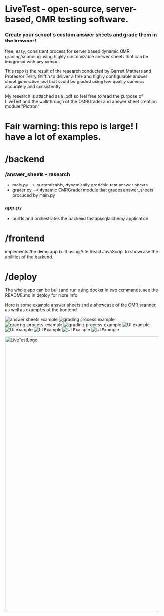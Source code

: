 # LiveTest - open-source, server-based, OMR testing software. 

  ### Create your school's custom answer sheets and grade them in the browser!

  free, easy, consistent process for server based dynamic OMR grading/scanning using highly customizable answer sheets that can be integrated with any school. 

  This repo is the result of the research conducted by Garrett Mathers and Professor Terry Griffin  to deliver a free and highly configurable answer sheet generation tool that could be graded using low quality cameras accurately and consistently.  

  My research is attached as a .pdf so feel free to read the purpose of LiveTest and the walkthrough of the OMRGrader and answer sheet creation module "Pictron"

# Fair warning: this repo is large! I have a lot of examples.

# /backend
### /answer_sheets  - research
  - main.py --> customizable, dynamically gradable test answer sheets
  - grader.py --> dynamic OMRGrader module that grades answer_sheets produced by main.py

### app.py   
  - builds and orchestrates the backend fastapi/sqlalchemy application

        
# /frontend 
  implements the demo app built using Vite React JavaScript to showcase the abilities of the backend. 

# /deploy
The whole app can be built and run using docker in two commands. see the README.md in deploy for more info. 

  Here is some example answer sheets and a showcase of the OMR scanner, as well as examples of the frontend 

![answer sheets example](backend/assets/answer_sheets.png)
![grading process example](backend/assets/grading-process.png)
![grading-process-example](backend/assets/grading-process2.png)
![grading-process-example](backend/assets/grading-process3.png)
![UI example](frontend/app/src/assets/ui1.png)
![UI example](frontend/app/src/assets/ui2.png)
![UI Example](frontend/app/src/assets/ui3.png)
![UI Example](frontend/app/src/assets/ui4.png)
![UI Example](frontend/app/src/assets/ui5.png)

<img src="frontend/app/src/assets/LiveTestLogo.png" alt="LiveTestLogo" width="700" height="900">



